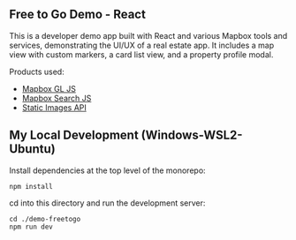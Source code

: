 ## Free to Go Demo - React

This is a developer demo app built with React and various Mapbox tools and services, demonstrating the UI/UX of a real estate app. It includes a map view with custom markers, a card list view, and a property profile modal.

Products used:
* [Mapbox GL JS](https://docs.mapbox.com/mapbox-gl-js/guides)
* [Mapbox Search JS](https://docs.mapbox.com/mapbox-search-js/guides/)
* [Static Images API](https://docs.mapbox.com/api/maps/static-images/)


## My Local Development (Windows-WSL2-Ubuntu)

Install dependencies at the top level of the monorepo:

```
npm install
```

cd into this directory and run the development server:

```
cd ./demo-freetogo 
npm run dev
```